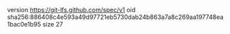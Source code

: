 version https://git-lfs.github.com/spec/v1
oid sha256:886408c4e593a49d97721eb5730dab24b863a7a8c269aa197748ea1bac0e1b95
size 27
